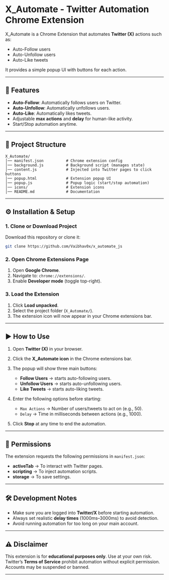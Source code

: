 # X\_Automate - Twitter Automation Chrome Extension

X\_Automate is a Chrome Extension that automates **Twitter (X)** actions such as:

* Auto-Follow users
* Auto-Unfollow users
* Auto-Like tweets

It provides a simple popup UI with buttons for each action.

---

## 📌 Features

* **Auto-Follow**: Automatically follows users on Twitter.
* **Auto-Unfollow**: Automatically unfollows users.
* **Auto-Like**: Automatically likes tweets.
* Adjustable **max actions** and **delay** for human-like activity.
* Start/Stop automation anytime.

---

## 📂 Project Structure

```
X_Automate/
│── manifest.json          # Chrome extension config
│── background.js          # Background script (manages state)
│── content.js             # Injected into Twitter pages to click buttons
│── popup.html             # Extension popup UI
│── popup.js               # Popup logic (start/stop automation)
│── icons/                 # Extension icons
│── README.md              # Documentation
```

---

## ⚙️ Installation & Setup

### 1. Clone or Download Project

Download this repository or clone it:

```bash
git clone https://github.com/Vaibhav0x/x_automate_js
```

### 2. Open Chrome Extensions Page

1. Open **Google Chrome**.
2. Navigate to: `chrome://extensions/`.
3. Enable **Developer mode** (toggle top-right).

### 3. Load the Extension

1. Click **Load unpacked**.
2. Select the project folder (`X_Automate/`).
3. The extension icon will now appear in your Chrome extensions bar.

---

## ▶️ How to Use

1. Open **Twitter (X)** in your browser.
2. Click the **X\_Automate icon** in the Chrome extensions bar.
3. The popup will show three main buttons:

   * **Follow Users** → starts auto-following users.
   * **Unfollow Users** → starts auto-unfollowing users.
   * **Like Tweets** → starts auto-liking tweets.
4. Enter the following options before starting:

   * `Max Actions` → Number of users/tweets to act on (e.g., 50).
   * `Delay` → Time in milliseconds between actions (e.g., 1000).
5. Click **Stop** at any time to end the automation.

---

## 🔑 Permissions

The extension requests the following permissions in `manifest.json`:

* **activeTab** → To interact with Twitter pages.
* **scripting** → To inject automation scripts.
* **storage** → To save settings.

---

## 🛠 Development Notes

* Make sure you are logged into **Twitter/X** before starting automation.
* Always set realistic **delay times** (1000ms–3000ms) to avoid detection.
* Avoid running automation for too long on your main account.

---

## ⚠️ Disclaimer

This extension is for **educational purposes only**.
Use at your own risk. Twitter’s **Terms of Service** prohibit automation without explicit permission. Accounts may be suspended or banned.

---
